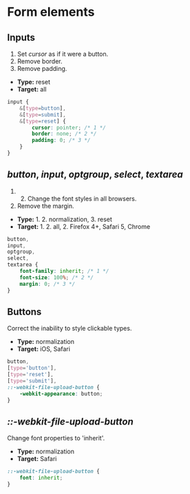 # Form elements

## Inputs

1. Set *cursor* as if it were a button.
2. Remove border.
3. Remove padding.

* **Type:** reset
* **Target:** all

```scss
input {
	&[type=button],
	&[type=submit],
	&[type=reset] {
		cursor: pointer; /* 1 */
		border: none; /* 2 */
		padding: 0; /* 3 */
	}
}
```

## *button*, *input*, *optgroup*, *select*, *textarea*

1. 2. Change the font styles in all browsers.
3. Remove the margin.

* **Type:** 1. 2. normalization, 3. reset
* **Target:** 1. 2. all, 2. Firefox 4+, Safari 5, Chrome

```scss
button,
input,
optgroup,
select,
textarea {
	font-family: inherit; /* 1 */
	font-size: 100%; /* 2 */
	margin: 0; /* 3 */
}
```

## Buttons

Correct the inability to style clickable types.

* **Type:** normalization
* **Target:** iOS, Safari

```scss
button,
[type='button'],
[type='reset'],
[type='submit'],
::-webkit-file-upload-button {
	-webkit-appearance: button;
}
```

## *::-webkit-file-upload-button*

Change font properties to 'inherit'.

* **Type:** normalization
* **Target:** Safari

```scss
::-webkit-file-upload-button {
	font: inherit;
}
```
